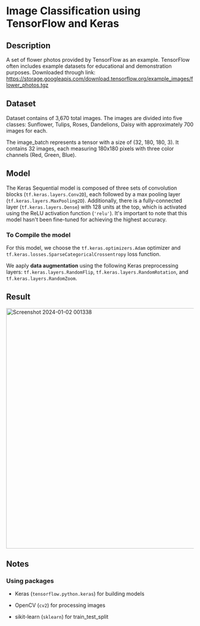 # Image Classification using TensorFlow and Keras

## Description
A set of flower photos provided by TensorFlow as an example. TensorFlow often includes example datasets for educational and demonstration purposes.
Downloaded through link: https://storage.googleapis.com/download.tensorflow.org/example_images/flower_photos.tgz 

## Dataset
Dataset contains of 3,670 total images. The images are divided into five classes: Sunflower, Tulips, Roses, Dandelions, Daisy with approximately 700 images for each.

The image_batch represents a tensor with a size of (32, 180, 180, 3). It contains 32 images, each measuring 180x180 pixels with three color channels (Red, Green, Blue).

## Model
The Keras Sequential model is composed of three sets of convolution blocks (`tf.keras.layers.Conv2D`), each followed by a max pooling layer (`tf.keras.layers.MaxPooling2D`). Additionally, there is a fully-connected layer (`tf.keras.layers.Dense`) with 128 units at the top, which is activated using the ReLU activation function (`'relu'`). It's important to note that this model hasn't been fine-tuned for achieving the highest accuracy. 

### To Compile the model
For this model, we choose the `tf.keras.optimizers.Adam` optimizer and `tf.keras.losses.SparseCategoricalCrossentropy` loss function. 

We aaply **data augmentation** using the following Keras preprocessing layers: `tf.keras.layers.RandomFlip`, `tf.keras.layers.RandomRotation`, and `tf.keras.layers.RandomZoom`.

## Result


<img width="647" alt="Screenshot 2024-01-02 001338" src="https://github.com/Ishaswm/Image-Classification/assets/122556303/13a82d52-ec31-4c02-bb34-824515caa85f">

## Notes
### Using packages
- Keras (`tensorflow.python.keras`) for building models

- OpenCV (`cv2`) for processing images

- sikit-learn (`sklearn`) for train_test_split 

